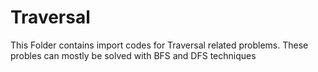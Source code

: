 # Traversal

This Folder contains import codes for Traversal related problems. These probles can mostly be solved with BFS and DFS techniques